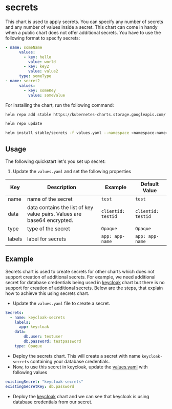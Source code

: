 # secrets

This chart is used to apply secrets. You can specify any number of secrets and any number of values inside a secret. This chart can come in handy when a public chart does not offer additional secrets. You have to use the following format to specify secrets:

```yaml
- name: someName
      values:
        - key: hello
          value: world
        - key: key2
          value: value2
      type: someType
- name: secret2
      values:
        - key: someKey
          value: someValue
```

For installing the chart, run the following command:

```bash
helm repo add stable https://kubernetes-charts.storage.googleapis.com/

helm repo update

helm install stable/secrets -f values.yaml --namespace <namespace-name> --name <name>
```

## Usage

The following quickstart let's you set up secret:

1. Update the `values.yaml` and set the following properties

| Key           | Description                                                               | Example                            | Default Value                      |
|---------------|---------------------------------------------------------------------------|------------------------------------|------------------------------------|
| name          | name of the secret                                                      | `test`                        | `test`                        |
| data          | data contains the list of key value pairs. Values are base64 encrypted.                                                       | `clientid: testid`                        | `clientid: testid`                        |
| type          | type of the secret                                                      | `Opaque`                        | `Opaque`                        |
| labels          | label for secrets                                                      | `app: app-name`                        | `app: app-name`                        |

## Example

Secrets chart is used to create secrets for other charts which does not support creation of additional secrets.
For example, we need additional secret for database credentials being used in [keycloak](https://github.com/helm/charts/tree/master/stable/keycloak) chart but there is no support for creation of additional secrets. Below are the steps, that explain how to achieve this using secrets chart.

- Update the `values.yaml` file to create a secret.

```yaml
Secrets:
  - name: keycloak-secrets
    labels:
      app: keycloak
    data:
        db.user: testuser
        db.password: testpassword
    type: Opaque
```

- Deploy the secrets chart. This will create a secret with name `keycloak-secrets` containing your database credentials.
- Now, to use this secret in keycloak, update the [values.yaml](https://github.com/helm/charts/blob/master/stable/keycloak/values.yaml) with following values

```yaml
existingSecret: "keycloak-secrets"
existingSecretKey: db.password
```

- Deploy the [keycloak](https://github.com/helm/charts/tree/master/stable/keycloak) chart and we can see that keycloak is using database credentials from our secret.
